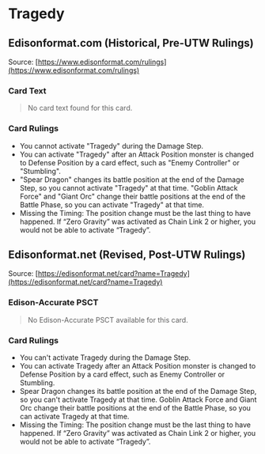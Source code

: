 # Tragedy

## Edisonformat.com (Historical, Pre-UTW Rulings)

Source: [https://www.edisonformat.com/rulings](https://www.edisonformat.com/rulings)

### Card Text

> No card text found for this card.

### Card Rulings

*   You cannot activate "Tragedy" during the Damage Step.
*   You can activate "Tragedy" after an Attack Position monster is changed to Defense Position by a card effect, such as "Enemy Controller" or "Stumbling".
*   "Spear Dragon" changes its battle position at the end of the Damage Step, so you cannot activate "Tragedy" at that time. "Goblin Attack Force" and "Giant Orc" change their battle positions at the end of the Battle Phase, so you can activate "Tragedy" at that time.
*   Missing the Timing: The position change must be the last thing to have happened. If “Zero Gravity” was activated as Chain Link 2 or higher, you would not be able to activate “Tragedy”.

## Edisonformat.net (Revised, Post-UTW Rulings)

Source: [https://edisonformat.net/card?name=Tragedy](https://edisonformat.net/card?name=Tragedy)

### Edison-Accurate PSCT

> No Edison-Accurate PSCT available for this card.

### Card Rulings

*   You can't activate Tragedy during the Damage Step.
*   You can activate Tragedy after an Attack Position monster is changed to Defense Position by a card effect, such as Enemy Controller or Stumbling.
*   Spear Dragon changes its battle position at the end of the Damage Step, so you can't activate Tragedy at that time. Goblin Attack Force and Giant Orc change their battle positions at the end of the Battle Phase, so you can activate Tragedy at that time.
*   Missing the Timing: The position change must be the last thing to have happened. If “Zero Gravity” was activated as Chain Link 2 or higher, you would not be able to activate “Tragedy”.
            
